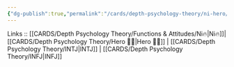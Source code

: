```yaml
---
{"dg-publish":true,"permalink":"/cards/depth-psychology-theory/ni-hero/","noteIcon":"","created":"2023-01-05T12:12:45.439+01:00","updated":"2023-04-10T21:30:00.816+02:00"}
---
```


Links :: [[CARDS/Depth Psychology Theory/Functions & Attitudes/Ni🔥\|Ni🔥]]| [[CARDS/Depth Psychology Theory/Hero 🦸‍♂️\|Hero 🦸‍♂️]] | [[CARDS/Depth Psychology Theory/INTJ\|INTJ]] | [[CARDS/Depth Psychology Theory/INFJ\|INFJ]] 
